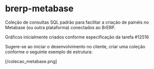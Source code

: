 # brerp-metabase
Coleção de consultas SQL padrão para facilitar a criação de painéis no Metabase (ou outra plataforma) conectados ao BrERP.


Gráficos inicialmente criados conforme especificação da tarefa #12516

Sugere-se ao iniciar o desenvolvimento no cliente, criar uma coleção conforme o seguinte exemplo de estrutura:

[/colecao_metabase.png]
